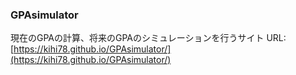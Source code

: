 ### GPAsimulator
現在のGPAの計算、将来のGPAのシミュレーションを行うサイト
URL:[https://kihi78.github.io/GPAsimulator/](https://kihi78.github.io/GPAsimulator/)
